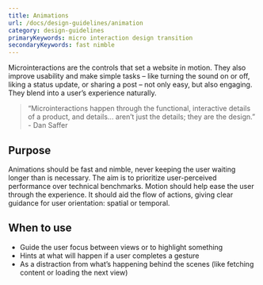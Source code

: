 ```yaml
---
title: Animations
url: /docs/design-guidelines/animation
category: design-guidelines
primaryKeywords: micro interaction design transition
secondaryKeywords: fast nimble
---
```


Microinteractions are the controls that set a website in motion. They also improve usability and make simple tasks – like turning the sound on or off, liking a status update, or sharing a post – not only easy, but also engaging. They blend into a user’s experience naturally.

> “Microinteractions happen through the functional, interactive details of a product, and details... aren’t just the details; they are the design.” - Dan Saffer

## Purpose
Animations should be fast and nimble, never keeping the user waiting longer than is necessary. The aim is to prioritize user-perceived performance over technical benchmarks. Motion should help ease the user through the experience. It should aid the flow of actions, giving clear guidance for user orientation: spatial or temporal.

## When to use
- Guide the user focus between views or to highlight something
- Hints at what will happen if a user completes a gesture
- As a distraction from what’s happening behind the scenes (like fetching content or loading the next view)
